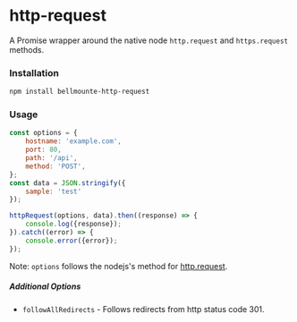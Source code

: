 # http-request

A Promise wrapper around the native node `http.request` and `https.request` methods.

### Installation

```bash
npm install bellmounte-http-request
```

### Usage

```javascript
const options = {
    hostname: 'example.com',
    port: 80,
    path: '/api',
    method: 'POST',
};
const data = JSON.stringify({
    sample: 'test'
});

httpRequest(options, data).then((response) => {
    console.log({response});
}).catch((error) => {
    console.error({error});
});
```

Note: `options` follows the nodejs's method for [http.request](https://nodejs.org/api/http.html#http_http_request_options_callback).

##### Additional Options
* `followAllRedirects` - Follows redirects from http status code 301.
